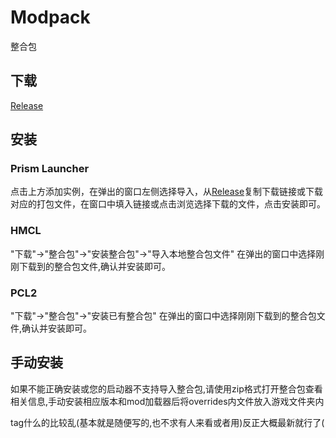 # Modpack
整合包
## 下载
[Release](https://github.com/MC-luoluo/Modpack/releases)

## 安装
### Prism Launcher
点击上方添加实例，在弹出的窗口左侧选择导入，从[Release](https://github.com/MC-luoluo/Modpack/releases)复制下载链接或下载对应的打包文件，在窗口中填入链接或点击浏览选择下载的文件，点击安装即可。

### HMCL
"下载"->"整合包"->"安装整合包"->"导入本地整合包文件"
在弹出的窗口中选择刚刚下载到的整合包文件,确认并安装即可。

### PCL2
"下载"->"整合包"->"安装已有整合包"
在弹出的窗口中选择刚刚下载到的整合包文件,确认并安装即可。
## 手动安装
如果不能正确安装或您的启动器不支持导入整合包,请使用zip格式打开整合包查看相关信息,手动安装相应版本和mod加载器后将overrides内文件放入游戏文件夹内


tag什么的比较乱(基本就是随便写的,也不求有人来看或者用)反正大概最新就行了(
